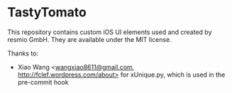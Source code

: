 # TastyTomato
This repository contains custom iOS UI elements used and created by resmio GmbH. They are available under the MIT license.


Thanks to:
- Xiao Wang <wangxiao8611@gmail.com, http://fclef.wordpress.com/about> for xUnique.py, which is used in the pre-commit hook
